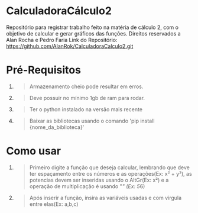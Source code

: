 # CalculadoraCálculo2
Repositório para registrar trabalho feito na matéria de cálculo 2, com o objetivo de calcular e gerar gráficos das funções.
Direitos reservados a Alan Rocha e Pedro Faria
Link do Repositório: https://github.com/AlanRok/CalculadoraCalculo2.git


# Pré-Requisitos
1. > Armazenamento cheio pode resultar em erros.
2. > Deve possuir no mínimo 1gb de ram para rodar.
3. > Ter o python instalado na versão mais recente
4. > Baixar as bibliotecas usando o comando 'pip install {nome_da_biblioteca}'

# Como usar
1. > Primeiro digite a função que deseja calcular, lembrando que deve ter espaçamento entre os números e as operações(Ex: x² + y²), as potencias devem ser inseridas usando o AltGr(Ex: x²) e a operação de multiplicação é usando "*" (Ex: 5*6)
2. > Após inserir a função, insira as variáveis usadas e com virgula entre elas(Ex: a,b,c)
